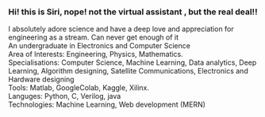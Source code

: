 ### Hi! this is Siri, nope! not the virtual assistant , but the real deal!!

I absolutely adore science and have a deep love and appreciation for engineering as a stream. Can never get enough of it<br>
An undergraduate in Electronics and Computer Science<br>
Area of Interests: Engineering, Physics, Mathematics. <br>
Specialisations: Computer Science, Machine Learning, Data analytics, Deep Learning, Algorithm designing, Satellite Communications, Electronics and Hardware designing<br>
Tools: Matlab, GoogleColab, Kaggle, Xilinx. <br>
Languges: Python, C, Verilog, java<br>
Technologies: Machine Learning, Web development (MERN)<br>





